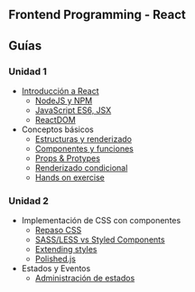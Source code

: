 ## Frontend Programming - React

## Guías

### Unidad 1
* [Introducción a React](guias/unidad1/introduccion-react.md) 
    * [NodeJS y NPM](guias/unidad1/nodeJs-npm.md)
    * [JavaScript ES6, JSX](guias/unidad1/ES6.md)
    * [ReactDOM](guias/unidad1/reactDOM.md)
* Conceptos básicos
    * [Estructuras y renderizado](guias/unidad1/estructura-renderizado.md) 
    * [Componentes y funciones](guias/unidad1/componentes-funciones.md) 
    * [Props & Protypes](guias/unidad1/props-protypes.md) 
    * [Renderizado condicional](guias/unidad1/renderizado-condicional.md) 
    * [Hands on exercise](guias/unidad1/hands-on-exercise.md)
### Unidad 2
* Implementación de CSS con componentes
    * [Repaso CSS](guias/unidad2/css.md) 
    * [SASS/LESS vs Styled Components](guias/unidad2/sass-styles-components.md) 
    * [Extending styles](guias/unidad2/extending-styles.md)
    * [Polished.js](guias/unidad2/polishedjs.md)
* Estados y Eventos
    * [Administración de estados](guias/unidad2/estados.md) 